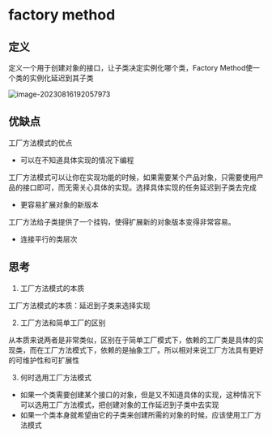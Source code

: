 # factory method

## 定义

定义一个用于创建对象的接口，让子类决定实例化哪个类，Factory Method使一个类的实例化延迟到其子类

![image-20230816192057973](https://cdn.jsdelivr.net/gh/zhecks/static_resources/images/202308161920192.png)

## 优缺点

工厂方法模式的优点

* 可以在不知道具体实现的情况下编程

工厂方法模式可以让你在实现功能的时候，如果需要某个产品对象，只需要使用产品的接口即可，而无需关心具体的实现。选择具体实现的任务延迟到子类去完成

* 更容易扩展对象的新版本

工厂方法给子类提供了一个挂钩，使得扩展新的对象版本变得非常容易。

* 连接平行的类层次

## 思考

1. 工厂方法模式的本质

工厂方法模式的本质：延迟到子类来选择实现

2. 工厂方法和简单工厂的区别

从本质来说两者是非常类似，区别在于简单工厂模式下，依赖的工厂类是具体的实现类，而在工厂方法模式下，依赖的是抽象工厂。所以相对来说工厂方法具有更好的可维护性和可扩展性

3. 何时选用工厂方法模式

* 如果一个类需要创建某个接口的对象，但是又不知道具体的实现，这种情况下可以选用工厂方法模式，把创建对象的工作延迟到子类中去实现
* 如果一个类本身就希望由它的子类来创建所需的对象的时候，应该使用工厂方法模式
